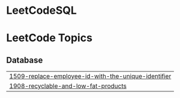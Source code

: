 # LeetCodeSQL
<!---LeetCode Topics Start-->
# LeetCode Topics
## Database
|  |
| ------- |
| [1509-replace-employee-id-with-the-unique-identifier](https://github.com/Dash-Bichitra/LeetCodeSQL/tree/master/1509-replace-employee-id-with-the-unique-identifier) |
| [1908-recyclable-and-low-fat-products](https://github.com/Dash-Bichitra/LeetCodeSQL/tree/master/1908-recyclable-and-low-fat-products) |
<!---LeetCode Topics End-->